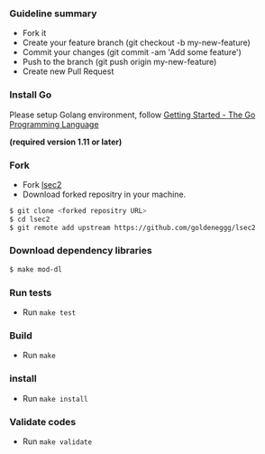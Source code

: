 ###  Guideline summary
- Fork it
- Create your feature branch (git checkout -b my-new-feature)
- Commit your changes (git commit -am 'Add some feature')
- Push to the branch (git push origin my-new-feature)
- Create new Pull Request

### Install Go
Please setup Golang environment, follow [Getting Started \- The Go Programming Language](https://golang.org/doc/instal)

__(required version 1.11 or later)__

### Fork
* Fork [lsec2](https://github.com/goldeneggg/lsec2/fork)
* Download forked repositry in your machine.

```sh
$ git clone <forked repositry URL>
$ cd lsec2
$ git remote add upstream https://github.com/goldeneggg/lsec2
```

### Download dependency libraries

```sh
$ make mod-dl
```

### Run tests

* Run `make test`

### Build

* Run `make`

### install

* Run `make install`

### Validate codes

* Run `make validate`
